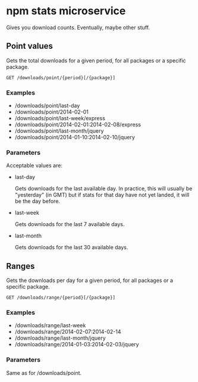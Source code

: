 # npm stats microservice

Gives you download counts. Eventually, maybe other stuff.

## Point values

Gets the total downloads for a given period, for all packages or a specific package.

<code>GET /downloads/point/{period}[/{package}]</code>

### Examples

* /downloads/point/last-day
* /downloads/point/2014-02-01
* /downloads/point/last-week/express
* /downloads/point/2014-02-01:2014-02-08/express
* /downloads/point/last-month/jquery
* /downloads/point/2014-01-10:2014-02-10/jquery

### Parameters

Acceptable values are:

* last-day
  
  Gets downloads for the last available day. In practice, this will usually be "yesterday" (in GMT) but if stats for that day have not yet landed, it will be the day before.
  
* last-week

  Gets downloads for the last 7 available days.
  
* last-month

  Gets downloads for the last 30 available days.



## Ranges

Gets the downloads per day for a given period, for all packages or a specific package.

<code>GET /downloads/range/{period}[/{package}]</code>

### Examples

* /downloads/range/last-week
* /downloads/range/2014-02-07:2014-02-14
* /downloads/range/last-month/jquery
* /downloads/range/2014-01-03:2014-02-03/jquery

### Parameters

Same as for /downloads/point.